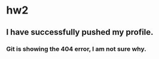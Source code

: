 # hw2
## I have successfully pushed my profile.
### Git is showing the 404 error, I am not sure why.
